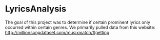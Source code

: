 # LyricsAnalysis

The goal of this project was to determine if certain prominent lyrics only occurred within certain genres. We primarily pulled data from this website: http://millionsongdataset.com/musixmatch/#getting 
